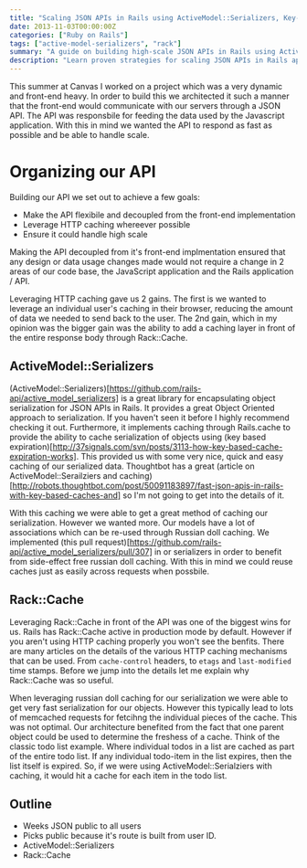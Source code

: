 ```yaml
---
title: "Scaling JSON APIs in Rails using ActiveModel::Serializers, Key-Based Caching, and Rack::Cache"
date: 2013-11-03T00:00:00Z
categories: ["Ruby on Rails"]
tags: ["active-model-serializers", "rack"]
summary: "A guide on building high-scale JSON APIs in Rails using ActiveModel::Serializers, Key-Based Caching, and Rack::Cache. This post covers organizing APIs, leveraging HTTP caching, and ensuring high scalability."
description: "Learn proven strategies for scaling JSON APIs in Rails applications. Performance optimization techniques using ActiveModel::Serializers, key-based caching, and Rack::Cache with real-world examples."
---
```


This summer at Canvas I worked on a project which was a very dynamic and front-end heavy. In order to build this we architected it such a manner that the front-end would communicate with our servers through a JSON API. The API was responsbile for feeding the data used by the Javascript application. With this in mind we wanted the API to respond as fast as possible and be able to handle scale.

# Organizing our API

Building our API we set out to achieve a few goals:

* Make the API flexibile and decoupled from the front-end implementation
* Leverage HTTP caching whereever possible
* Ensure it could handle high scale

Making the API decoupled from it's front-end implmentation ensured that any design or data usage changes made would not require a change in 2 areas of our code base, the JavaScript application and the Rails application / API.

Leveraging HTTP caching gave us 2 gains. The first is we wanted to leverage an individual user's caching in their browser, reducing the amount of data we needed to send back to the user. The 2nd gain, which in my opinion was the bigger gain was the ability to add a caching layer in front of the entire response body through Rack::Cache.

## ActiveModel::Serializers

(ActiveModel::Serializers)[https://github.com/rails-api/active_model_serializers] is a great library for encapsulating object serialization for JSON APIs in Rails. It provides a great Object Oriented approach to serialization. If you haven't seen it before I highly recommend checking it out. Furthermore, it implements caching through Rails.cache to provide the ability to cache serialization of objects using (key based expiration)[http://37signals.com/svn/posts/3113-how-key-based-cache-expiration-works]. This provided us with some very nice, quick and easy caching of our serialized data. Thoughtbot has a great (article on ActiveModel::Serailziers and caching)[http://robots.thoughtbot.com/post/50091183897/fast-json-apis-in-rails-with-key-based-caches-and] so I'm not going to get into the details of it.

With this caching we were able to get a great method of caching our serialization. However we wanted more. Our models have a lot of associations which can be re-used through Russian doll caching. We implemented (this pull request)[https://github.com/rails-api/active_model_serializers/pull/307] in or serializers in order to benefit from side-effect free russian doll caching. With this in mind we could reuse caches just as easily across requests when possbile.

## Rack::Cache

Leveraging Rack::Cache in front of the API was one of the biggest wins for us. Rails has Rack::Cache active in production mode by default. However if you aren't using HTTP caching properly you won't see the benfits. There are many articles on the details of the various HTTP caching mechanisms that can be used. From `cache-control` headers, to `etags` and `last-modified` time stamps. Before we jump into the details let me explain why Rack::Cache was so useful.


When leveraging russian doll caching for our serialization we were able to get very fast serialization for our objects. However this typically lead to lots of memcached requests for fetcihng the individual pieces of the cache. This was not optimal. Our architecture benefited from the fact that one parent object could be used to determine the freshess of a cache. Think of the classic todo list example. Where individual todos in a list are cached as part of the entire todo list. If any individual todo-item in the list expires, then the list itself is expired. So, if we were using ActiveModel::Serialziers with caching, it would hit a cache for each item in the todo list. 

## Outline
* Weeks JSON public to all users
* Picks public because it's route is built from user ID.
* ActiveModel::Serializers
* Rack::Cache
